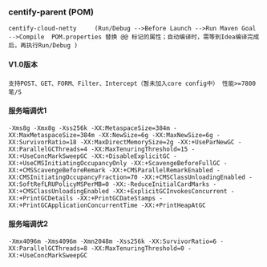 ### centify-parent  (POM)
    centify-cloud-netty     (Run/Debug -->Before Launch -->Run Maven Goal -->Compile  POM.properties 替换 @@ 标记的属性；自动编译时，需等到Idea编译完成后，再执行Run/Debug )
    
#### V1.0版本
    支持POST、GET、FORM、Filter、Intercept（暂未加入core config中） 性能>=7800笔/S
    
#### 服务端调优1
    -Xms8g -Xmx8g -Xss256k -XX:MetaspaceSize=384m -XX:MaxMetaspaceSize=384m -XX:NewSize=6g -XX:MaxNewSize=6g -XX:SurvivorRatio=18 -XX:MaxDirectMemorySize=2g -XX:+UseParNewGC -XX:ParallelGCThreads=4 -XX:MaxTenuringThreshold=15 -XX:+UseConcMarkSweepGC -XX:+DisableExplicitGC -XX:+UseCMSInitiatingOccupancyOnly -XX:+ScavengeBeforeFullGC -XX:+CMSScavengeBeforeRemark -XX:+CMSParallelRemarkEnabled -XX:CMSInitiatingOccupancyFraction=70 -XX:+CMSClassUnloadingEnabled -XX:SoftRefLRUPolicyMSPerMB=0 -XX:-ReduceInitialCardMarks -XX:+CMSClassUnloadingEnabled -XX:+ExplicitGCInvokesConcurrent -XX:+PrintGCDetails -XX:+PrintGCDateStamps -XX:+PrintGCApplicationConcurrentTime -XX:+PrintHeapAtGC
    
#### 服务端调优2
    -Xmx4096m -Xms4096m -Xmn2048m -Xss256k -XX:SurvivorRatio=6 -XX:ParallelGCThreads=8 -XX:MaxTenuringThreshold=0 -XX:+UseConcMarkSweepGC